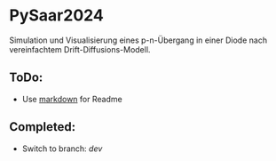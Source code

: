 # PySaar2024
Simulation und Visualisierung eines p-n-Übergang in einer Diode nach vereinfachtem Drift-Diffusions-Modell.

## ToDo:
- Use [markdown](https://www.markdownguide.org/cheat-sheet/) for Readme

## Completed:
- Switch to branch: *dev*
